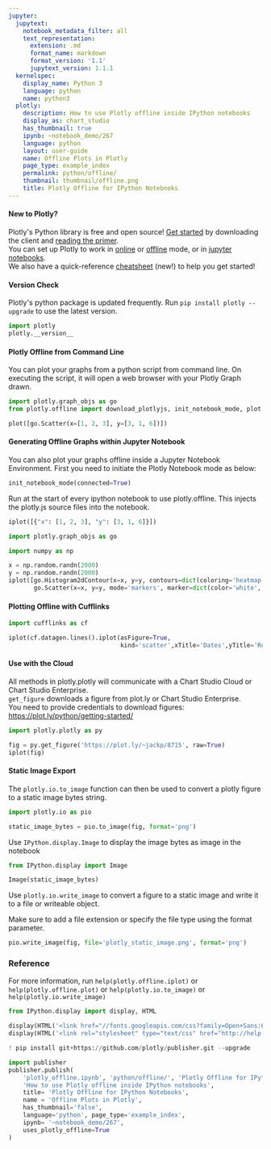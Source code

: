 ```yaml
---
jupyter:
  jupytext:
    notebook_metadata_filter: all
    text_representation:
      extension: .md
      format_name: markdown
      format_version: '1.1'
      jupytext_version: 1.1.1
  kernelspec:
    display_name: Python 3
    language: python
    name: python3
  plotly:
    description: How to use Plotly offline inside IPython notebooks
    display_as: chart_studio
    has_thumbnail: true
    ipynb: ~notebook_demo/267
    language: python
    layout: user-guide
    name: Offline Plots in Plotly
    page_type: example_index
    permalink: python/offline/
    thumbnail: thumbnail/offline.png
    title: Plotly Offline for IPython Notebooks
---
```


#### New to Plotly?
Plotly's Python library is free and open source! [Get started](https://plot.ly/python/getting-started/) by downloading the client and [reading the primer](https://plot.ly/python/getting-started/).
<br>You can set up Plotly to work in [online](https://plot.ly/python/getting-started/#initialization-for-online-plotting) or [offline](https://plot.ly/python/getting-started/#initialization-for-offline-plotting) mode, or in [jupyter notebooks](https://plot.ly/python/getting-started/#start-plotting-online).
<br>We also have a quick-reference [cheatsheet](https://images.plot.ly/plotly-documentation/images/python_cheat_sheet.pdf) (new!) to help you get started!


#### Version Check
Plotly's python package is updated frequently. Run `pip install plotly --upgrade` to use the latest version.

```python
import plotly
plotly.__version__
```

#### Plotly Offline from Command Line
You can plot your graphs from a python script from command line. On executing the script, it will open a web browser with your Plotly Graph drawn.

```python
import plotly.graph_objs as go
from plotly.offline import download_plotlyjs, init_notebook_mode, plot, iplot

plot([go.Scatter(x=[1, 2, 3], y=[3, 1, 6])])
```

#### Generating Offline Graphs within Jupyter Notebook
You can also plot your graphs offline inside a Jupyter Notebook Environment. First you need to initiate the Plotly Notebook mode as below:

```python
init_notebook_mode(connected=True)
```

Run at the start of every ipython notebook to use plotly.offline. This injects the plotly.js source files into the notebook.

```python
iplot([{"x": [1, 2, 3], "y": [3, 1, 6]}])
```

```python
import plotly.graph_objs as go

import numpy as np

x = np.random.randn(2000)
y = np.random.randn(2000)
iplot([go.Histogram2dContour(x=x, y=y, contours=dict(coloring='heatmap')),
       go.Scatter(x=x, y=y, mode='markers', marker=dict(color='white', size=3, opacity=0.3))], show_link=False)
```

#### Plotting Offline with Cufflinks

```python
import cufflinks as cf

iplot(cf.datagen.lines().iplot(asFigure=True,
                               kind='scatter',xTitle='Dates',yTitle='Returns',title='Returns'))
```

#### Use with the Cloud
All methods in plotly.plotly will communicate with a Chart Studio Cloud or Chart Studio Enterprise. <br>
`get_figure` downloads a figure from plot.ly or Chart Studio Enterprise.<br>
You need to provide credentials to download figures: https://plot.ly/python/getting-started/

```python
import plotly.plotly as py

fig = py.get_figure('https://plot.ly/~jackp/8715', raw=True)
iplot(fig)
```

#### Static Image Export


The `plotly.io.to_image` function can then be used to convert a plotly figure to a static image bytes string.

```python
import plotly.io as pio

static_image_bytes = pio.to_image(fig, format='png')
```

Use `IPython.display.Image` to display the image bytes as image in the notebook

```python
from IPython.display import Image

Image(static_image_bytes)
```

Use `plotly.io.write_image` to convert a figure to a static image and write it to a file or writeable object.

Make sure to add a file extension or specify the file type using the format parameter.

```python
pio.write_image(fig, file='plotly_static_image.png', format='png')
```

### Reference
For more information, run `help(plotly.offline.iplot)` or `help(plotly.offline.plot)` or `help(plotly.io.to_image)` or `help(plotly.io.write_image)`

```python
from IPython.display import display, HTML

display(HTML('<link href="//fonts.googleapis.com/css?family=Open+Sans:600,400,300,200|Inconsolata|Ubuntu+Mono:400,700" rel="stylesheet" type="text/css" />'))
display(HTML('<link rel="stylesheet" type="text/css" href="http://help.plot.ly/documentation/all_static/css/ipython-notebook-custom.css">'))

! pip install git+https://github.com/plotly/publisher.git --upgrade

import publisher
publisher.publish(
    'plotly_offline.ipynb', 'python/offline/', 'Plotly Offline for IPython Notebooks',
    'How to use Plotly offline inside IPython notebooks',
    title= 'Plotly Offline for IPython Notebooks',
    name = 'Offline Plots in Plotly',
    has_thumbnail='false',
    language='python', page_type='example_index',
    ipynb= '~notebook_demo/267',
    uses_plotly_offline=True
)
```

```python

```

